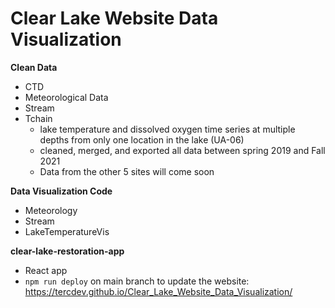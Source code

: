 # Clear Lake Website Data Visualization

**Clean Data**

- CTD
- Meteorological Data
- Stream
- Tchain
    - lake temperature and dissolved oxygen time series at multiple depths from only one location in the lake (UA-06)
    - cleaned, merged, and exported all data between spring 2019 and Fall 2021
    - Data from the other 5 sites will come soon



**Data Visualization Code**

- Meteorology
- Stream
- LakeTemperatureVis

**clear-lake-restoration-app**

- React app
- `npm run deploy` on main branch to update the website: https://tercdev.github.io/Clear_Lake_Website_Data_Visualization/



